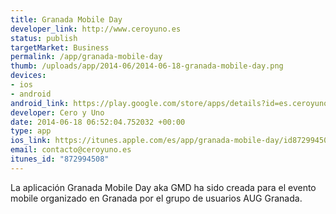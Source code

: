 ```yaml
--- 
title: Granada Mobile Day
developer_link: http://www.ceroyuno.es
status: publish
targetMarket: Business
permalink: /app/granada-mobile-day
thumb: /uploads/app/2014-06/2014-06-18-granada-mobile-day.png
devices: 
- ios
- android
android_link: https://play.google.com/store/apps/details?id=es.ceroyuno.granadamobileday
developer: Cero y Uno
date: 2014-06-18 06:52:04.752032 +00:00
type: app
ios_link: https://itunes.apple.com/es/app/granada-mobile-day/id872994508?mt=8
email: contacto@ceroyuno.es
itunes_id: "872994508"
---
```


La aplicación Granada Mobile Day aka GMD ha sido creada para el evento mobile organizado en Granada por el grupo de usuarios AUG Granada.
